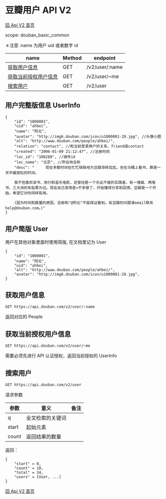 # 豆瓣用户 API V2

[回 Api V2 首页](readme.md)

scope: douban_basic_common

＊注意 :name 为用户 uid 或者数字 id

| name                            | Method | endpoint       |
| ------------------------------- | ------ | -------------- |
| [获取用户信息](#get_user)       | GET    | /v2/user/:name |
| [获取当前授权用户信息](#get_me) | GET    | /v2/user/~me   |
| [搜索用户](#search)             | GET    | /v2/user       |

## 用户完整版信息 UserInfo

```
{
    "id": "1000001",
    "uid": "ahbei",
    "name": "阿北",
    "avatar": "http://img6.douban.com/icon/u1000001-28.jpg", //头像小图
    "alt": "http://www.douban.com/people/ahbei/",
    "relation": "contact", //和当前登录用户的关系，friend或contact
    "created": "2006-01-09 21:12:47", //注册时间
    "loc_id": "108288", //城市id
    "loc_name": "北京", //所在地全称
    "desc": "     现在多数时间在忙忙碌碌地为豆瓣添砖加瓦。坐在马桶上看书，算是一天中最放松的时间。

    我不但喜欢读书、旅行和音乐电影，还曾经是一个乐此不疲的实践者，有一墙碟、两墙书、三大洲的车船票为记。现在自己游荡差>不多够了，开始懂得分享和回馈。豆瓣是一个开始，希望它对你同样有用。

    (因为时间和数量的原因，豆邮和"@阿北"不能保证看到。有豆瓣的问题请email联系help@douban.com。)"
}
```

## 用户简版 User

用户在其他对象里面时使用简版, 在文档里记为 User

```
{
    "id": "1000001",
    "name": "阿北",
    "uid": "ahbei",
    "alt": "http://www.douban.com/people/ahbei/",
    "avatar": "http://img6.douban.com/icon/u1000001-28.jpg",
}
```

## 获取用户信息

```
GET https://api.douban.com/v2/user/:name
```

返回对应的 People

## 获取当前授权用户信息

```
GET https://api.douban.com/v2/user/~me
```

需要必须先进行 API 认证授权，返回当前授权的 UserInfo

## 搜索用户

```
GET https://api.douban.com/v2/user
```

请求参数

| 参数  | 意义             | 备注 |
| ----- | ---------------- | ---- |
| q     | 全文检索的关键词 |      |
| start | 起始元素         |      |
| count | 返回结果的数量   |      |

返回：

```
{
    "start" = 0,
    "count" = 10,
    "total" = 34,
    "users" = [User, ...]
}
```

[回 Api V2 首页](readme.md)
